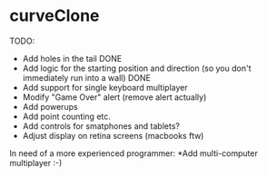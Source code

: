 # curveClone


TODO:

* Add holes in the tail  DONE
* Add logic for the starting position and direction (so you don't immediately run into a wall) DONE
* Add support for single keyboard multiplayer
* Modify "Game Over" alert (remove alert actually)
* Add powerups
* Add point counting etc.
* Add controls for smatphones and tablets?
* Adjust display on retina screens (macbooks ftw)

In need of a more experienced programmer: *Add multi-computer multiplayer :-)
